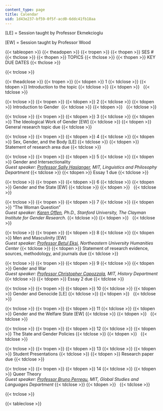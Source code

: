 ```yaml
---
content_type: page
title: Calendar
uid: 1d43e237-bf59-0f5f-acd0-6ddc41fb18aa
---
```


\[LE\] = Session taught by Professor Ekmekcioglu

\[EW\] = Session taught by Professor Wood

{{< tableopen >}}
{{< theadopen >}}
{{< tropen >}}
{{< thopen >}}
SES #
{{< thclose >}}
{{< thopen >}}
TOPICS
{{< thclose >}}
{{< thopen >}}
KEY DUE DATES
{{< thclose >}}

{{< trclose >}}

{{< theadclose >}}
{{< tropen >}}
{{< tdopen >}}
1
{{< tdclose >}}
{{< tdopen >}}
Introduction to the topic
{{< tdclose >}}
{{< tdopen >}}
 
{{< tdclose >}}

{{< trclose >}}
{{< tropen >}}
{{< tdopen >}}
2
{{< tdclose >}}
{{< tdopen >}}
Introduction to Gender 
{{< tdclose >}}
{{< tdopen >}}
 
{{< tdclose >}}

{{< trclose >}}
{{< tropen >}}
{{< tdopen >}}
3
{{< tdclose >}}
{{< tdopen >}}
The Ideological Work of Gender \[EW\]
{{< tdclose >}}
{{< tdopen >}}
General research topic due
{{< tdclose >}}

{{< trclose >}}
{{< tropen >}}
{{< tdopen >}}
4
{{< tdclose >}}
{{< tdopen >}}
Sex, Gender, and the Body \[LE\]
{{< tdclose >}}
{{< tdopen >}}
Statement of research area due
{{< tdclose >}}

{{< trclose >}}
{{< tropen >}}
{{< tdopen >}}
5
{{< tdclose >}}
{{< tdopen >}}
Gender and Intersectionality  
_Guest speaker: [Professor Sally Haslanger](http://web.mit.edu/philosophy/haslanger.html), MIT, Linguistics and Philosophy Department_
{{< tdclose >}}
{{< tdopen >}}
Essay 1 due
{{< tdclose >}}

{{< trclose >}}
{{< tropen >}}
{{< tdopen >}}
6
{{< tdclose >}}
{{< tdopen >}}
Gender and the State \[EW\]
{{< tdclose >}}
{{< tdopen >}}
 
{{< tdclose >}}

{{< trclose >}}
{{< tropen >}}
{{< tdopen >}}
7
{{< tdclose >}}
{{< tdopen >}}
“The Woman Question”  
_Guest speaker: [Karen Offen](http://gender.stanford.edu/people/karen-offen), Ph.D., Stanford University, The Clayman Institute for Gender Research._
{{< tdclose >}}
{{< tdopen >}}
 
{{< tdclose >}}

{{< trclose >}}
{{< tropen >}}
{{< tdopen >}}
8
{{< tdclose >}}
{{< tdopen >}}
Men and Masculinity \[EW\]  
_Guest speaker: [Professor Betul Eksi](https://globalresilience.northeastern.edu/profile/eksi-betul/), Northeastern University Humanities Center_
{{< tdclose >}}
{{< tdopen >}}
Statement of research evidence, sources, methodology, and journals due
{{< tdclose >}}

{{< trclose >}}
{{< tropen >}}
{{< tdopen >}}
9
{{< tdclose >}}
{{< tdopen >}}
Gender and War  
_Guest speaker: [Professor Christopher Capozzola](http://history.mit.edu/people/christopher-capozzola), MIT, History Department_
{{< tdclose >}}
{{< tdopen >}}
Essay 2 due
{{< tdclose >}}

{{< trclose >}}
{{< tropen >}}
{{< tdopen >}}
10
{{< tdclose >}}
{{< tdopen >}}
Gender and Genocide \[LE\]
{{< tdclose >}}
{{< tdopen >}}
 
{{< tdclose >}}

{{< trclose >}}
{{< tropen >}}
{{< tdopen >}}
11
{{< tdclose >}}
{{< tdopen >}}
Gender and the Welfare State \[EW\]
{{< tdclose >}}
{{< tdopen >}}
 
{{< tdclose >}}

{{< trclose >}}
{{< tropen >}}
{{< tdopen >}}
12
{{< tdclose >}}
{{< tdopen >}}
The State and Gender Policies
{{< tdclose >}}
{{< tdopen >}}
 
{{< tdclose >}}

{{< trclose >}}
{{< tropen >}}
{{< tdopen >}}
13
{{< tdclose >}}
{{< tdopen >}}
Student Presentations
{{< tdclose >}}
{{< tdopen >}}
Research paper due
{{< tdclose >}}

{{< trclose >}}
{{< tropen >}}
{{< tdopen >}}
14
{{< tdclose >}}
{{< tdopen >}}
Queer Theory  
_Guest speaker: [Professor Bruno Perreau](https://mitgsl.mit.edu/people/affiliated-faculty-and-scholars/bruno-perreau), MIT, Global Studies and Languages Department_
{{< tdclose >}}
{{< tdopen >}}
 
{{< tdclose >}}

{{< trclose >}}

{{< tableclose >}}